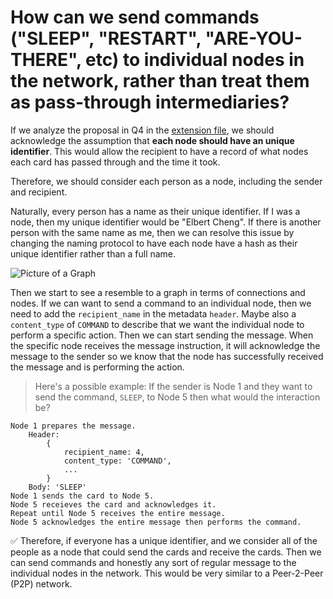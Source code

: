 # How can we send commands ("SLEEP", "RESTART", "ARE-YOU-THERE", etc) to individual nodes in the network, rather than treat them as pass-through intermediaries?

If we analyze the proposal in Q4 in the [extension file](extension.md), we should acknowledge the assumption that **each node should have an unique identifier**. This would allow the recipient to have a record of what nodes each card has passed through and the time it took.

Therefore, we should consider each person as a node, including the sender and recipient. 

Naturally, every person has a name as their unique identifier. If I was a node, then my unique identifier would be "Elbert Cheng". If there is another person with the same name as me, then we can resolve this issue by changing the naming protocol to have each node have a hash as their unique identifier rather than a full name.

![Picture of a Graph](http://web.cecs.pdx.edu/~sheard/course/Cs163/Graphics/graph1.png)

Then we start to see a resemble to a graph in terms of connections and nodes. If we can want to send a command to an individual node, then we need to add the `recipient_name` in the metadata `header`. Maybe also a `content_type` of `COMMAND` to describe that we want the individual node to perform a specific action. Then we can start sending the message. When the specific node receives the message instruction, it will acknowledge the message to the sender so we know that the node has successfully received the message and is performing the action.

> Here's a possible example: If the sender is Node 1 and they want to send the command, `SLEEP`, to Node 5 then what would the interaction be?

    Node 1 prepares the message.
        Header: 
            {
                recipient_name: 4,
                content_type: 'COMMAND',
                ...
            }
        Body: 'SLEEP'
    Node 1 sends the card to Node 5.
    Node 5 receieves the card and acknowledges it.
    Repeat until Node 5 receives the entire message.
    Node 5 acknowledges the entire message then performs the command.

:white_check_mark: Therefore, if everyone has a unique identifier, and we consider all of the people as a node that could send the cards and receive the cards. Then we can send commands and honestly any sort of regular message to the individual nodes in the network. This would be very similar to a Peer-2-Peer (P2P) network.

